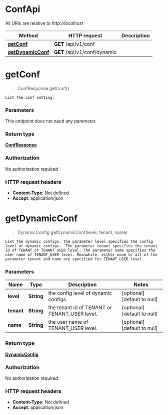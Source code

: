 # ConfApi

All URIs are relative to *http://localhost*

| Method | HTTP request | Description |
|------------- | ------------- | -------------|
| [**getConf**](ConfApi.md#getConf) | **GET** /api/v1/conf |  |
| [**getDynamicConf**](ConfApi.md#getDynamicConf) | **GET** /api/v1/conf/dynamic |  |


<a name="getConf"></a>
# **getConf**
> ConfResponse getConf()



    List the conf setting.

### Parameters
This endpoint does not need any parameter.

### Return type

[**ConfResponse**](../Models/ConfResponse.md)

### Authorization

No authorization required

### HTTP request headers

- **Content-Type**: Not defined
- **Accept**: application/json

<a name="getDynamicConf"></a>
# **getDynamicConf**
> DynamicConfig getDynamicConf(level, tenant, name)



    List the dynamic configs. The parameter level specifies the config level of dynamic configs.  The parameter tenant specifies the tenant id of TENANT or TENANT_USER level. The parameter name specifies the user name of TENANT_USER level. Meanwhile, either none or all of the parameter tenant and name are specified for TENANT_USER level. 

### Parameters

|Name | Type | Description  | Notes |
|------------- | ------------- | ------------- | -------------|
| **level** | **String**| the config level of dynamic configs. | [optional] [default to null] |
| **tenant** | **String**| the tenant id of TENANT or TENANT_USER level. | [optional] [default to null] |
| **name** | **String**| the user name of TENANT_USER level. | [optional] [default to null] |

### Return type

[**DynamicConfig**](../Models/DynamicConfig.md)

### Authorization

No authorization required

### HTTP request headers

- **Content-Type**: Not defined
- **Accept**: application/json

